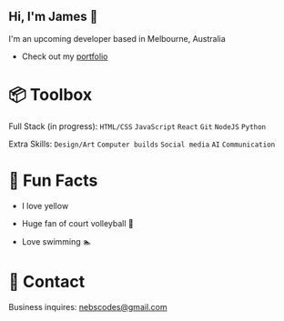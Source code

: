 ## Hi, I'm James 👋

I'm an upcoming developer based in Melbourne, Australia

- Check out my [portfolio]([https://nebsycodes.github.io/My-Portfolio/])

# 📦 Toolbox
Full Stack (in progress): `HTML/CSS` `JavaScript` `React` `Git` `NodeJS` `Python`

Extra Skills: `Design/Art` `Computer builds` `Social media` `AI` `Communication`

# 🍋 Fun Facts
- I love yellow

- Huge fan of court volleyball 🏐

- Love swimming 🏊

# 📮 Contact

Business inquires: nebscodes@gmail.com
